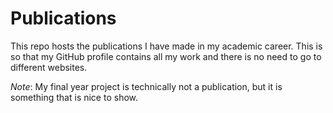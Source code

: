 # Publications

This repo hosts the publications I have made in my academic career.  This is so that my GitHub profile contains all my work and there is no need to go to different websites.

*Note*: My final year project is technically not a publication, but it is something that is nice to show.
